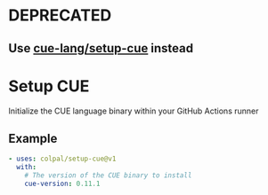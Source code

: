 # DEPRECATED

## Use [cue-lang/setup-cue](https://github.com/cue-lang/setup-cue) instead

# Setup CUE

Initialize the CUE language binary within your GitHub Actions runner

## Example

```yaml
- uses: colpal/setup-cue@v1
  with:
    # The version of the CUE binary to install
    cue-version: 0.11.1
```
